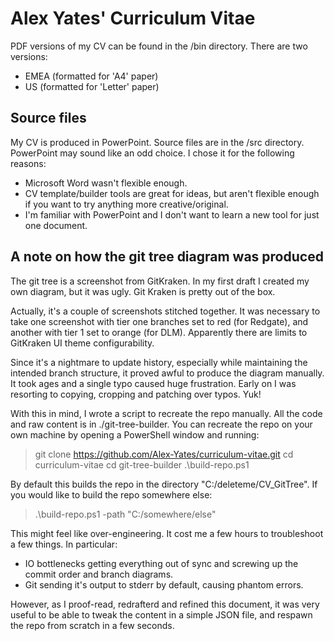 # Alex Yates' Curriculum Vitae
PDF versions of my CV can be found in the /bin directory. There are two versions:
- EMEA (formatted for 'A4' paper)
- US (formatted for 'Letter' paper)

## Source files
My CV is produced in PowerPoint. Source files are in the /src directory. PowerPoint may sound like an odd choice. I chose it for the following reasons:
- Microsoft Word wasn't flexible enough.
- CV template/builder tools are great for ideas, but aren't flexible enough if you want to try anything more creative/original.
- I'm familiar with PowerPoint and I don't want to learn a new tool for just one document.

## A note on how the git tree diagram was produced
The git tree is a screenshot from GitKraken. In my first draft I created my own diagram, but it was ugly. Git Kraken is pretty out of the box.

Actually, it's a couple of screenshots stitched together. It was necessary to take one screenshot with tier one branches set to red (for Redgate), and another with tier 1 set to orange (for DLM). Apparently there are limits to GitKraken UI theme configurability.

Since it's a nightmare to update history, especially while maintaining the intended branch structure, it proved awful to produce the diagram manually. It took ages and a single typo caused huge frustration. Early on I was resorting to copying, cropping and patching over typos. Yuk!

With this in mind, I wrote a script to recreate the repo manually. All the code and raw content is in ./git-tree-builder. You can recreate the repo on your own machine by opening a PowerShell window and running:

> git clone https://github.com/Alex-Yates/curriculum-vitae.git
> cd curriculum-vitae
> cd git-tree-builder
> .\build-repo.ps1

By default this builds the repo in the directory "C:/deleteme/CV_GitTree". If you would like to build the repo somewhere else:

> .\build-repo.ps1 -path "C:/somewhere/else"

This might feel like over-engineering. It cost me a few hours to troubleshoot a few things. In particular:

- IO bottlenecks getting everything out of sync and screwing up the commit order and branch diagrams.
- Git sending it's output to stderr by default, causing phantom errors.

However, as I proof-read, redrafterd and refined this document, it was very useful to be able to tweak the content in a simple JSON file, and respawn the repo from scratch in a few seconds.